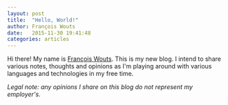 ```yaml
---
layout: post
title:  "Hello, World!"
author: François Wouts
date:   2015-11-30 19:41:48
categories: articles
---
```

Hi there! My name is [François Wouts](https://github.com/fwouts). This is my new blog. I intend to
share various notes, thoughts and opinions as I'm playing around with various languages and
technologies in my free time.

*Legal note: any opinions I share on this blog do not represent my employer's.*
